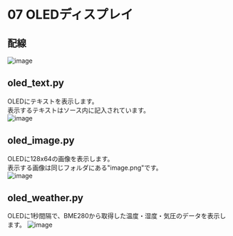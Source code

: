 # 07 OLEDディスプレイ

## 配線

![image](https://bit-trade-one.co.jp/wp/wp-content/uploads/2020/04/oled)

## oled_text.py

OLEDにテキストを表示します。  
表示するテキストはソース内に記入されています。  
![image](https://bit-trade-one.co.jp/wp/wp-content/uploads/2020/04/OLED-t)

## oled_image.py

OLEDに128x64の画像を表示します。  
表示する画像は同じフォルダにある"image.png"です。  
![image](https://bit-trade-one.co.jp/wp/wp-content/uploads/2020/04/OLED-i)

## oled_weather.py

OLEDに1秒間隔で、BME280から取得した温度・湿度・気圧のデータを表示します。
![image](https://bit-trade-one.co.jp/wp/wp-content/uploads/2020/04/OLED-w)